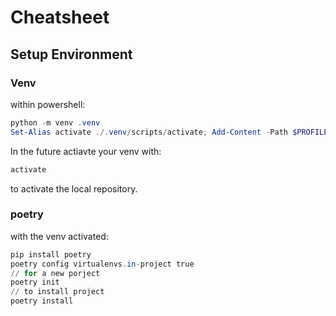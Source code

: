 # Cheatsheet

## Setup Environment
### Venv
within powershell:
```powershell
python -m venv .venv
Set-Alias activate ./.venv/scripts/activate; Add-Content -Path $PROFILE -Value "`nSet-Alias activate ./.venv/scripts/activate\n"; activate
```
In the future actiavte your venv with:
```powershell
activate
```
to activate the local repository.

 ### poetry
 with the venv activated:
 ```powershell
pip install poetry
poetry config virtualenvs.in-project true
// for a new porject
poetry init
// to install project
poetry install
```
